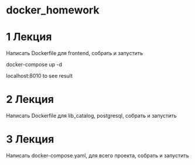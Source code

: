 # docker_homework
# 1 Лекция
Написать Dockerfile для frontend, собрать и запустить

docker-compose up -d 

localhost:8010 to see result


# 2 Лекция
Написать Dockerfile для lib_catalog, postgresql, собрать и запустить


# 3 Лекция
Написать docker-compose.yaml, для всего проекта, собрать и запустить

